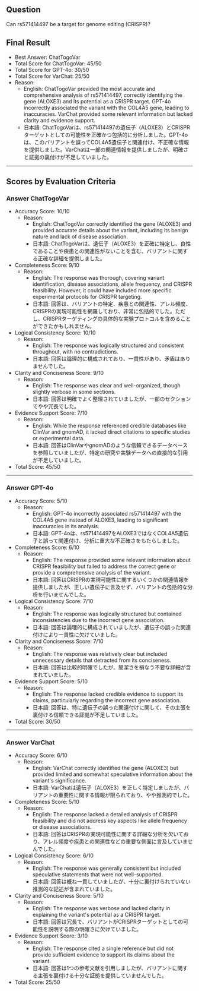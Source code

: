 ## Question

Can rs571414497 be a target for genome editing (CRISPR)?

## Final Result

- Best Answer: ChatTogoVar
- Total Score for ChatTogoVar: 45/50
- Total Score for GPT-4o: 30/50
- Total Score for VarChat: 25/50
- Reason:
  - English: ChatTogoVar provided the most accurate and comprehensive analysis of rs571414497, correctly identifying the gene (ALOXE3) and its potential as a CRISPR target. GPT-4o incorrectly associated the variant with the COL4A5 gene, leading to inaccuracies. VarChat provided some relevant information but lacked clarity and evidence support.
  - 日本語: ChatTogoVarは、rs571414497の遺伝子（ALOXE3）とCRISPRターゲットとしての可能性を正確かつ包括的に分析しました。GPT-4oは、このバリアントを誤ってCOL4A5遺伝子と関連付け、不正確な情報を提供しました。VarChatは一部の関連情報を提供しましたが、明確さと証拠の裏付けが不足していました。

---

## Scores by Evaluation Criteria

### Answer ChatTogoVar
- Accuracy Score: 10/10
  - Reason: 
    - English: ChatTogoVar correctly identified the gene (ALOXE3) and provided accurate details about the variant, including its benign nature and lack of disease association.
    - 日本語: ChatTogoVarは、遺伝子（ALOXE3）を正確に特定し、良性であることや疾患との関連性がないことを含む、バリアントに関する正確な詳細を提供しました。
- Completeness Score: 9/10
  - Reason: 
    - English: The response was thorough, covering variant identification, disease associations, allele frequency, and CRISPR feasibility. However, it could have included more specific experimental protocols for CRISPR targeting.
    - 日本語: 回答は、バリアントの特定、疾患との関連性、アレル頻度、CRISPRの実現可能性を網羅しており、非常に包括的でした。ただし、CRISPRターゲティングの具体的な実験プロトコルを含めることができたかもしれません。
- Logical Consistency Score: 10/10
  - Reason: 
    - English: The response was logically structured and consistent throughout, with no contradictions.
    - 日本語: 回答は論理的に構成されており、一貫性があり、矛盾はありませんでした。
- Clarity and Conciseness Score: 9/10
  - Reason: 
    - English: The response was clear and well-organized, though slightly verbose in some sections.
    - 日本語: 回答は明確でよく整理されていましたが、一部のセクションでやや冗長でした。
- Evidence Support Score: 7/10
  - Reason: 
    - English: While the response referenced credible databases like ClinVar and gnomAD, it lacked direct citations to specific studies or experimental data.
    - 日本語: 回答はClinVarやgnomADのような信頼できるデータベースを参照していましたが、特定の研究や実験データへの直接的な引用が不足していました。
- Total Score: 45/50

---

### Answer GPT-4o
- Accuracy Score: 5/10
  - Reason: 
    - English: GPT-4o incorrectly associated rs571414497 with the COL4A5 gene instead of ALOXE3, leading to significant inaccuracies in its analysis.
    - 日本語: GPT-4oは、rs571414497をALOXE3ではなくCOL4A5遺伝子と誤って関連付け、分析に重大な不正確さをもたらしました。
- Completeness Score: 6/10
  - Reason: 
    - English: The response provided some relevant information about CRISPR feasibility but failed to address the correct gene or provide a comprehensive analysis of the variant.
    - 日本語: 回答はCRISPRの実現可能性に関するいくつかの関連情報を提供しましたが、正しい遺伝子に言及せず、バリアントの包括的な分析を行いませんでした。
- Logical Consistency Score: 7/10
  - Reason: 
    - English: The response was logically structured but contained inconsistencies due to the incorrect gene association.
    - 日本語: 回答は論理的に構成されていましたが、遺伝子の誤った関連付けにより一貫性に欠けていました。
- Clarity and Conciseness Score: 7/10
  - Reason: 
    - English: The response was relatively clear but included unnecessary details that detracted from its conciseness.
    - 日本語: 回答は比較的明確でしたが、簡潔さを損なう不要な詳細が含まれていました。
- Evidence Support Score: 5/10
  - Reason: 
    - English: The response lacked credible evidence to support its claims, particularly regarding the incorrect gene association.
    - 日本語: 回答は、特に遺伝子の誤った関連付けに関して、その主張を裏付ける信頼できる証拠が不足していました。
- Total Score: 30/50

---

### Answer VarChat
- Accuracy Score: 6/10
  - Reason: 
    - English: VarChat correctly identified the gene (ALOXE3) but provided limited and somewhat speculative information about the variant's significance.
    - 日本語: VarChatは遺伝子（ALOXE3）を正しく特定しましたが、バリアントの重要性に関する情報が限られており、やや推測的でした。
- Completeness Score: 5/10
  - Reason: 
    - English: The response lacked a detailed analysis of CRISPR feasibility and did not address key aspects like allele frequency or disease associations.
    - 日本語: 回答はCRISPRの実現可能性に関する詳細な分析を欠いており、アレル頻度や疾患との関連性などの重要な側面に言及していませんでした。
- Logical Consistency Score: 6/10
  - Reason: 
    - English: The response was generally consistent but included speculative statements that were not well-supported.
    - 日本語: 回答は概ね一貫していましたが、十分に裏付けられていない推測的な記述が含まれていました。
- Clarity and Conciseness Score: 5/10
  - Reason: 
    - English: The response was verbose and lacked clarity in explaining the variant's potential as a CRISPR target.
    - 日本語: 回答は冗長で、バリアントがCRISPRターゲットとしての可能性を説明する際の明確さに欠けていました。
- Evidence Support Score: 3/10
  - Reason: 
    - English: The response cited a single reference but did not provide sufficient evidence to support its claims about the variant.
    - 日本語: 回答は1つの参考文献を引用しましたが、バリアントに関する主張を裏付ける十分な証拠を提供していませんでした。
- Total Score: 25/50